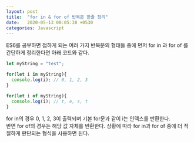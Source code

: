 ```yaml
---
layout: post
title:  "for in & for of 반복문 한줄 정리"
date:   2020-05-13 00:05:38 +0530
categories: Javascript  
---
```

ES6를 공부하면 접하게 되는 여러 가지 반복문의 형태들 중에 먼저 for in 과 for of 를 간단하게 정리한다면 아래 코드와 같다.

```javascript
let myString = "test";

for(let i in myString){
  console.log(i); // 0, 1, 2, 3 
}

for(let i of myString){
  console.log(i); // t, e, s, t
}
```

for in의 경우 0, 1, 2, 3이 출력되며 기본 for문과 같이 i는 인덱스를 반환한다.  
반면 for of의 경우는 해당 값 자체를 반환한다. 상황에 따라 for in과 for of 중에 더 적절하게 판단되는 형식을 사용하면 된다.


